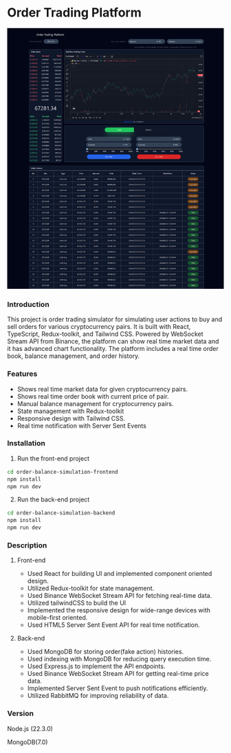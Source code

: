 # Order Trading Platform

![screenshot](screenshot.png)

### Introduction

This project is order trading simulator for simulating user actions to buy and sell orders for various cryptocurrency pairs. It is built with React, TypeScript, Redux-toolkit, and Tailwind CSS. Powered by WebSocket Stream API from Binance, the platform can show real time market data and it has advanced chart functionality. The platform includes a real time order book, balance management, and order history.

### Features

- Shows real time market data for given cryptocurrency pairs.
- Shows real time order book with current price of pair.
- Manual balance management for cryptocurrency pairs.
- State management with Redux-toolkit
- Responsive design with Tailwind CSS.
- Real time notification with Server Sent Events

### Installation

1. Run the front-end project

```bash
cd order-balance-simulation-frontend
npm install
npm run dev
```

2. Run the back-end project

```bash
cd order-balance-simulation-backend
npm install
npm run dev
```

### Description

1. Front-end
   - Used React for building UI and implemented component oriented design.
   - Utilized Redux-toolkit for state management.
   - Used Binance WebSocket Stream API for fetching real-time data.
   - Utilized tailwindCSS to build the UI
   - Implemented the responsive design for wide-range devices with mobile-first oriented.
   - Used HTML5 Server Sent Event API for real time notification.

2. Back-end
   - Used MongoDB for storing order(fake action) histories.
   - Used indexing with MongoDB for reducing query execution time.
   - Used Express.js to implement the API endpoints.
   - Used Binance WebSocket Stream API for getting real-time price data.
   - Implemented Server Sent Event to push notifications efficiently.
   - Utilized RabbitMQ for improving reliability of data.

### Version

Node.js (22.3.0)

MongoDB(7.0)

